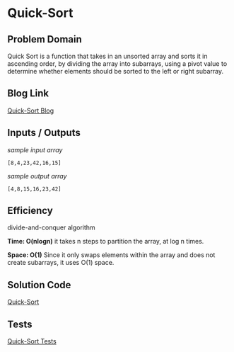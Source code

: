 # Quick-Sort

## Problem Domain

Quick Sort is a function that takes in an unsorted array and sorts it in ascending order, by dividing the array into subarrays, using a pivot value to determine whether elements should be sorted to the left or right subarray.

## Blog Link

[Quick-Sort Blog](./BLOG.md)

## Inputs / Outputs

*sample input array*

`[8,4,23,42,16,15]`

*sample output array*

`[4,8,15,16,23,42]`


## Efficiency

divide-and-conquer algorithm

**Time: O(nlogn)** it takes n steps to partition the array, at log n times.

**Space: O(1)** Since it only swaps elements within the array and does not create subarrays, it uses O(1) space.

## Solution Code

[Quick-Sort](./quick-sort.js)


## Tests

[Quick-Sort Tests](./__tests__/quick-sort.test.js)  

